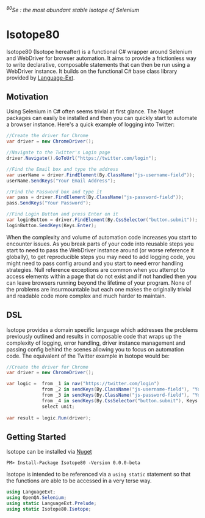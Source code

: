 *<sup>80</sup>Se : the most abundant stable isotope of Selenium*

# Isotope80
Isotope80 (Isotope hereafter) is a functional C# wrapper around Selenium and WebDriver for browser automation. It aims to provide a frictionless way to write declarative, composable statements that can then be run using a WebDriver instance. It builds on the functional C# base class library provided by [Language-Ext](https://github.com/louthy/language-ext).

## Motivation
Using Selenium in C# often seems trivial at first glance. The Nuget packages can easily be installed and then you can quickly start to automate a browser instance. Here's a quick example of logging into Twitter:

```cs
//Create the driver for Chrome
var driver = new ChromeDriver();

//Navigate to the Twitter's Login page
driver.Navigate().GoToUrl("https://twitter.com/login");

//Find the Email box and type the address
var userName = driver.FindElement(By.ClassName("js-username-field"));
userName.SendKeys("Your Email Address");

//Find the Password box and type it
var pass = driver.FindElement(By.ClassName("js-password-field"));
pass.SendKeys("Your Password");

//Find Login Button and press Enter on it
var loginButton = driver.FindElement(By.CssSelector("button.submit"));
loginButton.SendKeys(Keys.Enter);
```

When the complexity and volume of automation code increases you start to encounter issues. As you break parts of your code into reusable steps you start to need to pass the WebDriver instance around (or worse reference it globally), to get reproducible steps you may need to add logging code, you might need to pass config around and you start to need error handling strategies. Null reference exceptions are common when you attempt to access elements within a page that do not exist and if not handled then you can leave browsers running beyond the lifetime of your program. None of the problems are insurmountable but each one makes the originally trivial and readable code more complex and much harder to maintain.

## DSL
Isotope provides a domain specific language which addresses the problems previously outlined and results in composable code that wraps up the complexity of logging, error handling, driver instance management and passing config behind the scenes allowing you to focus on automation code. The equivalent of the Twitter example in Isotope would be:

```cs
//Create the driver for Chrome
var driver = new ChromeDriver();

var logic =  from _1 in nav("https://twitter.com/login")
             from _2 in sendKeys(By.ClassName("js-username-field"), "Your Email Address")
             from _3 in sendKeys(By.ClassName("js-password-field"), "Your Password")
             from _4 in sendKeys(By.CssSelector("button.submit"), Keys.Enter)
             select unit;
             
var result = logic.Run(driver);
```

## Getting Started
Isotope can be installed via [Nuget](https://www.nuget.org/packages/Isotope80/0.0.0-beta)

`PM> Install-Package Isotope80 -Version 0.0.0-beta`

Isotope is intended to be referenced via a `using static` statement so that the functions are able to be accessed in a very terse way.

```cs
using LanguageExt;
using OpenQA.Selenium;
using static LanguageExt.Prelude;
using static Isotope80.Isotope;
```

